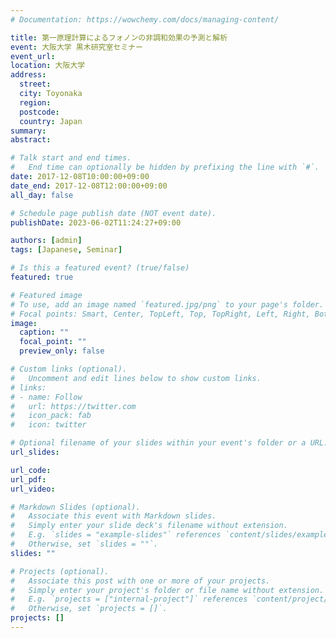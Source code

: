```yaml
---
# Documentation: https://wowchemy.com/docs/managing-content/

title: 第一原理計算によるフォノンの非調和効果の予測と解析
event: 大阪大学 黒木研究室セミナー
event_url:
location: 大阪大学
address:
  street:
  city: Toyonaka
  region:
  postcode:
  country: Japan
summary:
abstract:

# Talk start and end times.
#   End time can optionally be hidden by prefixing the line with `#`.
date: 2017-12-08T10:00:00+09:00
date_end: 2017-12-08T12:00:00+09:00
all_day: false

# Schedule page publish date (NOT event date).
publishDate: 2023-06-02T11:24:27+09:00

authors: [admin]
tags: [Japanese, Seminar]

# Is this a featured event? (true/false)
featured: true

# Featured image
# To use, add an image named `featured.jpg/png` to your page's folder. 
# Focal points: Smart, Center, TopLeft, Top, TopRight, Left, Right, BottomLeft, Bottom, BottomRight.
image:
  caption: ""
  focal_point: ""
  preview_only: false

# Custom links (optional).
#   Uncomment and edit lines below to show custom links.
# links:
# - name: Follow
#   url: https://twitter.com
#   icon_pack: fab
#   icon: twitter

# Optional filename of your slides within your event's folder or a URL.
url_slides:

url_code:
url_pdf:
url_video:

# Markdown Slides (optional).
#   Associate this event with Markdown slides.
#   Simply enter your slide deck's filename without extension.
#   E.g. `slides = "example-slides"` references `content/slides/example-slides.md`.
#   Otherwise, set `slides = ""`.
slides: ""

# Projects (optional).
#   Associate this post with one or more of your projects.
#   Simply enter your project's folder or file name without extension.
#   E.g. `projects = ["internal-project"]` references `content/project/deep-learning/index.md`.
#   Otherwise, set `projects = []`.
projects: []
---
```

